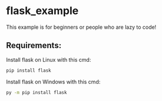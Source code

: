 # flask_example
This example is for beginners or people who are lazy to code!

## Requirements:
Install flask on Linux with this cmd:

```bash
pip install flask
```
Install flask on Windows with this cmd:

```bash
py -m pip install flask
```
